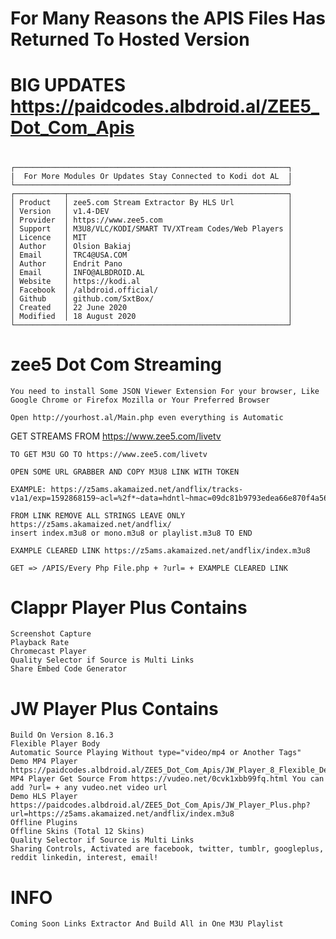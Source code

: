 
# For Many Reasons the APIS Files Has Returned To Hosted Version

# BIG UPDATES https://paidcodes.albdroid.al/ZEE5_Dot_Com_Apis
#
    ┌─────────────────────────────────────────────────────────────┐
    |  For More Modules Or Updates Stay Connected to Kodi dot AL  |
    └─────────────────────────────────────────────────────────────┘
    ┌───────────┬─────────────────────────────────────────────────┐
    │ Product   │ zee5.com Stream Extractor By HLS Url            │
    │ Version   │ v1.4-DEV                                        │
    │ Provider  │ https://www.zee5.com                            │
    │ Support   │ M3U8/VLC/KODI/SMART TV/XTream Codes/Web Players │
    │ Licence   │ MIT                                             │
    │ Author    │ Olsion Bakiaj                                   │
    │ Email     │ TRC4@USA.COM                                    │
    │ Author    │ Endrit Pano                                     │
    │ Email     │ INFO@ALBDROID.AL                                │
    │ Website   │ https://kodi.al                                 │
    │ Facebook  │ /albdroid.official/                             │
    │ Github    │ github.com/SxtBox/                              │
    │ Created   │ 22 June 2020                                    │
    │ Modified  │ 18 August 2020                                  │
    └─────────────────────────────────────────────────────────────┘

# zee5 Dot Com Streaming

    You need to install Some JSON Viewer Extension For your browser, Like Google Chrome or Firefox Mozilla or Your Preferred Browser

    Open http://yourhost.al/Main.php even everything is Automatic

GET STREAMS FROM https://www.zee5.com/livetv

    TO GET M3U GO TO https://www.zee5.com/livetv

    OPEN SOME URL GRABBER AND COPY M3U8 LINK WITH TOKEN

    EXAMPLE: https://z5ams.akamaized.net/andflix/tracks-v1a1/exp=1592868159~acl=%2f*~data=hdntl~hmac=09dc81b9793edea66e870f4a5653156241c3cdf508f5c52c32a0025edd7b7b5f/mono.m3u8

    FROM LINK REMOVE ALL STRINGS LEAVE ONLY https://z5ams.akamaized.net/andflix/
    insert index.m3u8 or mono.m3u8 or playlist.m3u8 TO END

    EXAMPLE CLEARED LINK https://z5ams.akamaized.net/andflix/index.m3u8

    GET => /APIS/Every Php File.php + ?url= + EXAMPLE CLEARED LINK

# Clappr Player Plus Contains
    Screenshot Capture
    Playback Rate
    Chromecast Player
    Quality Selector if Source is Multi Links
    Share Embed Code Generator

# JW Player Plus Contains
    Build On Version 8.16.3
    Flexible Player Body
    Automatic Source Playing Without type="video/mp4 or Another Tags"
    Demo MP4 Player https://paidcodes.albdroid.al/ZEE5_Dot_Com_Apis/JW_Player_8_Flexible_Demo
    MP4 Player Get Source From https://vudeo.net/0cvk1xbb99fq.html You can add ?url= + any vudeo.net video url
    Demo HLS Player https://paidcodes.albdroid.al/ZEE5_Dot_Com_Apis/JW_Player_Plus.php?url=https://z5ams.akamaized.net/andflix/index.m3u8
    Offline Plugins
    Offline Skins (Total 12 Skins)
    Quality Selector if Source is Multi Links
    Sharing Controls, Activated are facebook, twitter, tumblr, googleplus, reddit linkedin, interest, email!

# INFO
    Coming Soon Links Extractor And Build All in One M3U Playlist
